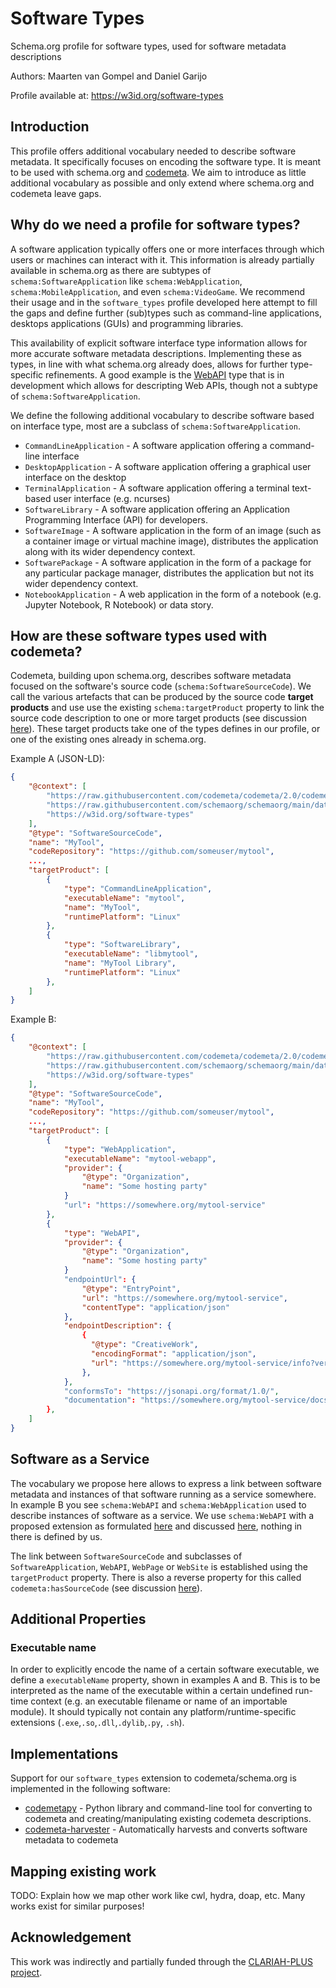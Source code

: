 # Software Types

Schema.org profile for software types, used for software metadata descriptions

Authors: Maarten van Gompel and Daniel Garijo

Profile available at: https://w3id.org/software-types

## Introduction

This profile offers additional vocabulary needed to describe software metadata.
It specifically focuses on encoding the software type. It is meant to be used
with schema.org and [codemeta](https://codemeta.github.io). We aim to introduce
as little additional vocabulary as possible and only extend where schema.org
and codemeta leave gaps.

## Why do we need a profile for software types?

A software application typically offers one or more interfaces through which
users or machines can interact with it. This information is already partially
available in schema.org as there are subtypes of ``schema:SoftwareApplication``
like ``schema:WebApplication``, ``schema:MobileApplication``, and even
``schema:VideoGame``. We recommend their usage and in the ``software_types``
profile developed here attempt to fill the gaps and define further (sub)types
such as command-line applications, desktops applications (GUIs) and programming
libraries.

This availability of explicit software interface type information allows for
more accurate software metadata descriptions. Implementing these as types, in
line with what schema.org already does, allows for further type-specific
refinements. A good example is the
[WebAPI](https://github.com/schemaorg/schemaorg/issues/1423) type that is in
development which allows for descripting Web APIs, though not a subtype of
``schema:SoftwareApplication``.

We define the following additional vocabulary to describe software based on
interface type, most are a subclass of `schema:SoftwareApplication`.

* ``CommandLineApplication`` - A software application offering a command-line interface
* ``DesktopApplication`` - A software application offering a graphical user interface on the desktop
* ``TerminalApplication`` - A software application offering a terminal text-based user interface (e.g. ncurses)
* ``SoftwareLibrary`` - A software application offering an Application Programming Interface (API) for developers.
* ``SoftwareImage`` - A software application in the form of an image (such as a container image or virtual machine image), distributes the application along with its wider dependency context.
* ``SoftwarePackage`` - A software application in the form of a package for any particular package manager, distributes the application but not its wider dependency context.
* ``NotebookApplication`` - A web application in the form of a notebook (e.g. Jupyter Notebook, R Notebook) or data story.

## How are these software types used with codemeta?

Codemeta, building upon schema.org, describes software metadata focused on the
software's source code (`schema:SoftwareSourceCode`). We call the various
artefacts that can be produced by the source code **target products** and use
use the existing `schema:targetProduct` property to link the source code
description to one or more target products (see discussion
[here](https://github.com/codemeta/codemeta/issues/267)). These target products
take one of the types defines in our profile, or one of the existing ones
already in schema.org.

Example A (JSON-LD):

```json
{
    "@context": [
        "https://raw.githubusercontent.com/codemeta/codemeta/2.0/codemeta.jsonld",
        "https://raw.githubusercontent.com/schemaorg/schemaorg/main/data/releases/13.0/schemaorgcontext.jsonld",
        "https://w3id.org/software-types"
    ],
    "@type": "SoftwareSourceCode",
    "name": "MyTool",
    "codeRepository": "https://github.com/someuser/mytool",
    ...,
    "targetProduct": [
        {
            "type": "CommandLineApplication",
            "executableName": "mytool",
            "name": "MyTool",
            "runtimePlatform": "Linux"
        },
        {
            "type": "SoftwareLibrary",
            "executableName": "libmytool",
            "name": "MyTool Library",
            "runtimePlatform": "Linux"
        },
    ]
}
```

Example B:

```json
{
    "@context": [
        "https://raw.githubusercontent.com/codemeta/codemeta/2.0/codemeta.jsonld",
        "https://raw.githubusercontent.com/schemaorg/schemaorg/main/data/releases/13.0/schemaorgcontext.jsonld",
        "https://w3id.org/software-types"
    ],
    "@type": "SoftwareSourceCode",
    "name": "MyTool",
    "codeRepository": "https://github.com/someuser/mytool",
    ...,
    "targetProduct": [
        {
            "type": "WebApplication",
            "executableName": "mytool-webapp",
            "provider": {
                "@type": "Organization",
                "name": "Some hosting party"
            }
            "url": "https://somewhere.org/mytool-service"
        },
        {
            "type": "WebAPI",
            "provider": {
                "@type": "Organization",
                "name": "Some hosting party"
            }
            "endpointUrl": {
                "@type": "EntryPoint",
                "url": "https://somewhere.org/mytool-service",
                "contentType": "application/json"
            },
            "endpointDescription": {
                {
                  "@type": "CreativeWork",
                  "encodingFormat": "application/json",
                  "url": "https://somewhere.org/mytool-service/info?version=v1"
                },
            },
            "conformsTo": "https://jsonapi.org/format/1.0/",
            "documentation": "https://somewhere.org/mytool-service/docs",
        },
    ]
}
```

## Software as a Service 

The vocabulary we propose here allows to express a link between software
metadata and instances of that software running as a service somewhere. In
example B you see ``schema:WebAPI`` and ``schema:WebApplication`` used to
describe instances of software as a service. We use ``schema:WebAPI`` with a
proposed extension as formulated
[here](https://webapi-discovery.github.io/rfcs/rfc0001.html) and discussed
[here](https://github.com/schemaorg/schemaorg/issues/1423), nothing in there is
defined by us.

The link between `SoftwareSourceCode` and subclasses of `SoftwareApplication`,
`WebAPI`, `WebPage` or `WebSite` is established using the `targetProduct`
property. There is also a reverse property for this called
``codemeta:hasSourceCode`` (see discussion
[here](https://github.com/codemeta/codemeta/pull/229)).

## Additional Properties

### Executable name

In order to explicitly encode the name of a certain software executable, we
define a `executableName` property, shown in examples A and B. This is to
be interpreted as the name of the executable within a certain undefined
run-time context (e.g. an executable filename or name of an importable module).
It should typically not contain any platform/runtime-specific extensions (``.exe``,``.so``,``.dll``,``.dylib``,``.py``, ``.sh``).

## Implementations

Support for our `software_types` extension to codemeta/schema.org is
implemented in the following software:

* [codemetapy](https://github.com/proycon/codemetapy) - Python library and command-line tool for converting to codemeta and creating/manipulating existing codemeta descriptions.
* [codemeta-harvester](https://github.com/proycon/codemeta-harvester) - Automatically harvests and converts software metadata to codemeta

## Mapping existing work

TODO: Explain how we map other work like cwl, hydra, doap, etc. Many works exist for similar purposes!

## Acknowledgement

This work was indirectly and partially funded through the [CLARIAH-PLUS project](https://clariah.nl).
